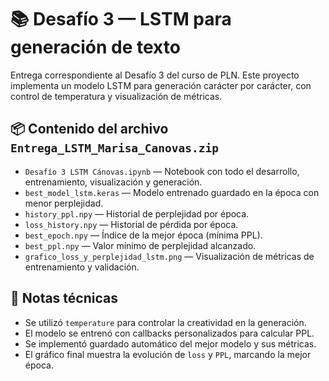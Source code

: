 # 📚 Desafío 3 — LSTM para generación de texto

Entrega correspondiente al Desafío 3 del curso de PLN. Este proyecto implementa un modelo LSTM para generación carácter por carácter, con control de temperatura y visualización de métricas.

## 📦 Contenido del archivo `Entrega_LSTM_Marisa_Canovas.zip`

- `Desafío 3 LSTM Cánovas.ipynb` — Notebook con todo el desarrollo, entrenamiento, visualización y generación.
- `best_model_lstm.keras` — Modelo entrenado guardado en la época con menor perplejidad.
- `history_ppl.npy` — Historial de perplejidad por época.
- `loss_history.npy` — Historial de pérdida por época.
- `best_epoch.npy` — Índice de la mejor época (mínima PPL).
- `best_ppl.npy` — Valor mínimo de perplejidad alcanzado.
- `grafico_loss_y_perplejidad_lstm.png` — Visualización de métricas de entrenamiento y validación.

## 🧠 Notas técnicas

- Se utilizó `temperature` para controlar la creatividad en la generación.
- El modelo se entrenó con callbacks personalizados para calcular PPL.
- Se implementó guardado automático del mejor modelo y sus métricas.
- El gráfico final muestra la evolución de `loss` y `PPL`, marcando la mejor época.
